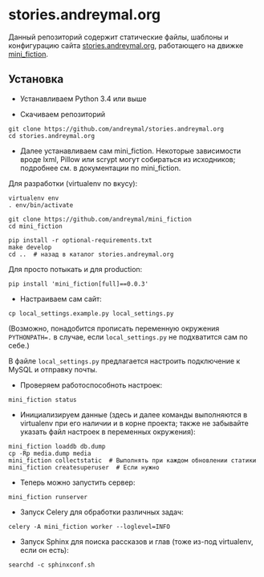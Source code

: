 # stories.andreymal.org

Данный репозиторий содержит статические файлы, шаблоны и конфигурацию сайта
[stories.andreymal.org](https://stories.andreymal.org/), работающего на
движке [mini_fiction](https://github.com/andreymal/mini_fiction).


## Установка

* Устанавливаем Python 3.4 или выше

* Скачиваем репозиторий

```
git clone https://github.com/andreymal/stories.andreymal.org
cd stories.andreymal.org
```

* Далее устанавливаем сам mini_fiction. Некоторые зависимости вроде
  lxml, Pillow или scrypt могут собираться из исходников; подробнее
  см. в документации по mini_fiction.

Для разработки (virtualenv по вкусу):

```
virtualenv env
. env/bin/activate

git clone https://github.com/andreymal/mini_fiction
cd mini_fiction

pip install -r optional-requirements.txt
make develop
cd ..  # назад в каталог stories.andreymal.org
```

Для просто потыкать и для production:

```
pip install 'mini_fiction[full]==0.0.3'
```

* Настраиваем сам сайт:

```
cp local_settings.example.py local_settings.py
```

(Возможно, понадобится прописать переменную окружения `PYTHONPATH=.` в случае,
если `local_settings.py` не подхватится сам по себе.)

В файле `local_settings.py` предлагается настроить подключение к MySQL и отправку почты.

* Проверяем работоспособноть настроек:

```
mini_fiction status
```

* Инициализируем данные (здесь и далее команды выполняются в virtualenv при его наличии
  и в корне проекта; также не забывайте указать файл настроек в переменных окружения):

```
mini_fiction loaddb db.dump
cp -Rp media.dump media
mini_fiction collectstatic  # Выполнять при каждом обновлении статики
mini_fiction createsuperuser  # Если нужно
```

* Теперь можно запустить сервер:

```
mini_fiction runserver
```

* Запуск Celery для обработки различных задач:

```
celery -A mini_fiction worker --loglevel=INFO
```

* Запуск Sphinx для поиска рассказов и глав (тоже из-под virtualenv, если он есть):

```
searchd -c sphinxconf.sh
```
